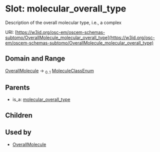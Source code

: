 
# Slot: molecular_overall_type

Description of the overall molecular type, i.e., a complex

URI: [https://w3id.org/osc-em/oscem-schemas-subtomo/OverallMolecule_molecular_overall_type](https://w3id.org/osc-em/oscem-schemas-subtomo/OverallMolecule_molecular_overall_type)


## Domain and Range

[OverallMolecule](OverallMolecule.md) &#8594;  <sub>0..1</sub> [MoleculeClassEnum](MoleculeClassEnum.md)

## Parents

 *  is_a: [molecular_overall_type](molecular_overall_type.md)

## Children


## Used by

 * [OverallMolecule](OverallMolecule.md)
